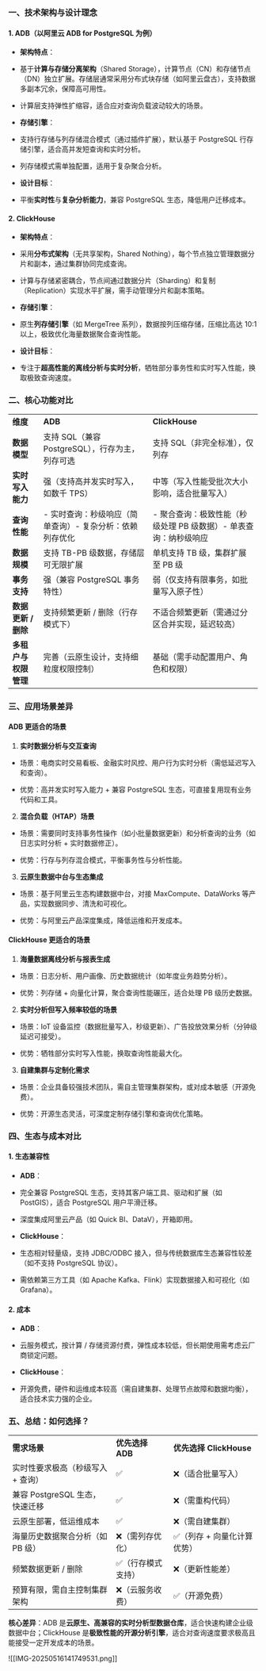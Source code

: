 ### **一、技术架构与设计理念**

#### **1. ADB（以阿里云 ADB for PostgreSQL 为例）**

- **架构特点**：

- 基于**计算与存储分离架构**（Shared Storage），计算节点（CN）和存储节点（DN）独立扩展。存储层通常采用分布式块存储（如阿里云盘古），支持数据多副本冗余，保障高可用性。

- 计算层支持弹性扩缩容，适合应对查询负载波动较大的场景。

- **存储引擎**：

- 支持行存储与列存储混合模式（通过插件扩展），默认基于 PostgreSQL 行存储引擎，适合高并发短查询和实时分析。

- 列存储模式需单独配置，适用于复杂聚合分析。

- **设计目标**：

- 平衡**实时性**与**复杂分析能力**，兼容 PostgreSQL 生态，降低用户迁移成本。

#### **2. ClickHouse**

- **架构特点**：

- 采用**分布式架构**（无共享架构，Shared Nothing），每个节点独立管理数据分片和副本，通过集群协同完成查询。

- 计算与存储紧密耦合，节点间通过数据分片（Sharding）和复制（Replication）实现水平扩展，需手动管理分片和副本策略。

- **存储引擎**：

- 原生**列存储引擎**（如 MergeTree 系列），数据按列压缩存储，压缩比高达 10:1 以上，极致优化海量数据聚合查询性能。

- **设计目标**：

- 专注于**超高性能的离线分析与实时分析**，牺牲部分事务性和实时写入性能，换取极致查询速度。

### **二、核心功能对比**

|   |   |   |
|---|---|---|
|**维度**|**ADB**|**ClickHouse**|
|**数据模型**|支持 SQL（兼容 PostgreSQL），行存为主，列存可选|支持 SQL（非完全标准），仅列存|
|**实时写入能力**|强（支持高并发实时写入，如数千 TPS）|中等（写入性能受批次大小影响，适合批量写入）|
|**查询性能**|- 实时查询：秒级响应（简单查询）- 复杂分析：依赖列存优化|- 聚合查询：极致性能（秒级处理 PB 级数据）- 单表查询：纳秒级响应|
|**数据规模**|支持 TB-PB 级数据，存储层可无限扩展|单机支持 TB 级，集群扩展至 PB 级|
|**事务支持**|强（兼容 PostgreSQL 事务特性）|弱（仅支持有限事务，如批量写入原子性）|
|**数据更新 / 删除**|支持频繁更新 / 删除（行存模式下）|不适合频繁更新（需通过分区合并实现，延迟较高）|
|**多租户与权限管理**|完善（云原生设计，支持细粒度权限控制）|基础（需手动配置用户、角色和权限）|

### **三、应用场景差异**

#### **ADB 更适合的场景**

1. **实时数据分析与交互查询**

- 场景：电商实时交易看板、金融实时风控、用户行为实时分析（需低延迟写入和查询）。

- 优势：高并发实时写入能力 + 兼容 PostgreSQL 生态，可直接复用现有业务代码和工具。

2. **混合负载（HTAP）场景**

- 场景：需要同时支持事务性操作（如小批量数据更新）和分析查询的业务（如日志实时分析 + 实时数据修正）。

- 优势：行存与列存混合模式，平衡事务性与分析性能。

3. **云原生数据中台与生态集成**

- 场景：基于阿里云生态构建数据中台，对接 MaxCompute、DataWorks 等产品，实现数据同步、清洗和可视化。

- 优势：与阿里云产品深度集成，降低运维和开发成本。

#### **ClickHouse 更适合的场景**

1. **海量数据离线分析与报表生成**

- 场景：日志分析、用户画像、历史数据统计（如年度业务趋势分析）。

- 优势：列存储 + 向量化计算，聚合查询性能碾压，适合处理 PB 级历史数据。

2. **实时分析但写入频率较低的场景**

- 场景：IoT 设备监控（数据批量写入，秒级更新）、广告投放效果分析（分钟级延迟可接受）。

- 优势：牺牲部分实时写入性能，换取查询性能最大化。

3. **自建集群与定制化需求**

- 场景：企业具备较强技术团队，需自主管理集群架构，或对成本敏感（开源免费）。

- 优势：开源生态灵活，可深度定制存储引擎和查询优化策略。

### **四、生态与成本对比**

#### **1. 生态兼容性**

- **ADB**：

- 完全兼容 PostgreSQL 生态，支持其客户端工具、驱动和扩展（如 PostGIS），适合 PostgreSQL 用户平滑迁移。

- 深度集成阿里云产品（如 Quick BI、DataV），开箱即用。

- **ClickHouse**：

- 生态相对轻量级，支持 JDBC/ODBC 接入，但与传统数据库生态兼容性较差（如不支持 PostgreSQL 协议）。

- 需依赖第三方工具（如 Apache Kafka、Flink）实现数据接入和可视化（如 Grafana）。

#### **2. 成本**

- **ADB**：

- 云服务模式，按计算 / 存储资源付费，弹性成本较低，但长期使用需考虑云厂商锁定问题。

- **ClickHouse**：

- 开源免费，硬件和运维成本较高（需自建集群、处理节点故障和数据均衡），适合技术实力强的企业。

### **五、总结：如何选择？**

|   |   |   |
|---|---|---|
|**需求场景**|**优先选择 ADB**|**优先选择 ClickHouse**|
|实时性要求极高（秒级写入 + 查询）|✅|❌（适合批量写入）|
|兼容 PostgreSQL 生态，快速迁移|✅|❌（需重构代码）|
|云原生部署，低运维成本|✅|❌（需自建集群）|
|海量历史数据聚合分析（如 PB 级）|❌（需列存优化）|✅（列存 + 向量化计算优势）|
|频繁数据更新 / 删除|✅（行存模式支持）|❌（更新性能差）|
|预算有限，需自主控制集群架构|❌（云服务收费）|✅（开源免费）|

**核心差异**：ADB 是**云原生、高兼容的实时分析型数据仓库**，适合快速构建企业级数据中台；ClickHouse 是**极致性能的开源分析引擎**，适合对查询速度要求极高且能接受一定开发成本的场景。

![[IMG-20250516141749531.png]]